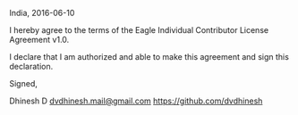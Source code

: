 India, 2016-06-10

I hereby agree to the terms of the Eagle Individual Contributor License Agreement v1.0.

I declare that I am authorized and able to make this agreement and sign this declaration.

Signed,

Dhinesh D dvdhinesh.mail@gmail.com  https://github.com/dvdhinesh
